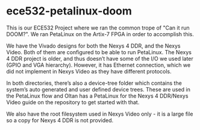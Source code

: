 # ece532-petalinux-doom

This is our ECE532 Project where we ran the common trope of "Can it run DOOM?". We ran PetaLinux on the Artix-7 FPGA in order to accomplish this.

We have the Vivado designs for both the Nexys 4 DDR, and the Nexys Video. Both of them are configured to be able to run PetaLinux. The Nexys 4 DDR project is older, and thus doesn’t have some of the I/O we used later (GPIO and VGA hierarchy). However, it has Ethernet connection, which we did not implement in Nexys Video as they have different protocols.

In both directories, there’s also a device-tree folder which contains the system’s auto generated and user defined device trees. These are used in the PetaLinux flow and Oltan has a PetaLinux for the Nexys 4 DDR/Nexys Video guide on the repository to get started with that.

We also have the root filesystem used in Nexys Video only - it is a large file so a copy for Nexys 4 DDR is not provided.
